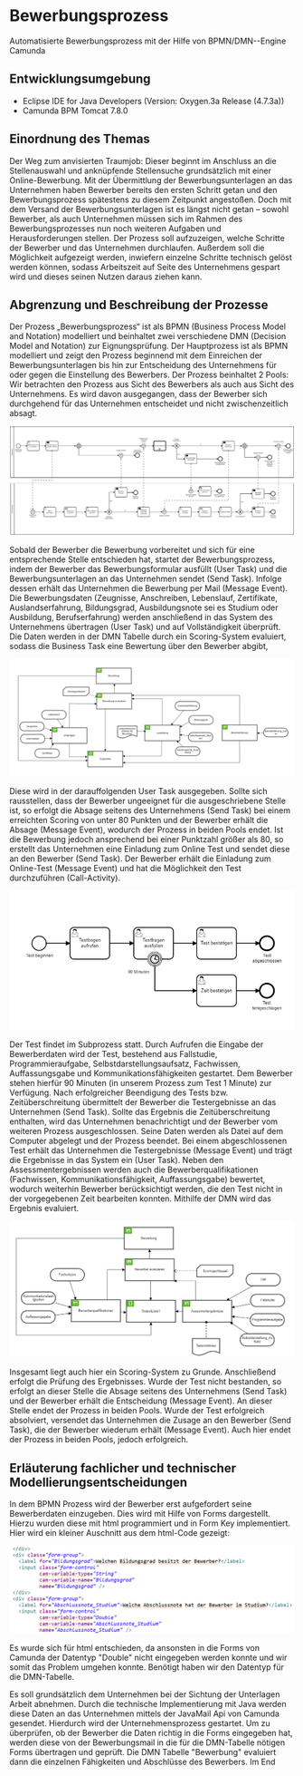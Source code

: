 # Bewerbungsprozess

Automatisierte Bewerbungsprozess mit der Hilfe von BPMN/DMN--Engine Camunda

## Entwicklungsumgebung

- Eclipse IDE for Java Developers (Version: Oxygen.3a Release (4.7.3a))
- Camunda BPM Tomcat 7.8.0

## Einordnung des Themas

Der Weg zum anvisierten Traumjob: Dieser beginnt im Anschluss an die Stellenauswahl und anknüpfende Stellensuche grundsätzlich mit einer Online-Bewerbung. Mit der Übermittlung der Bewerbungsunterlagen an das Unternehmen haben Bewerber bereits den ersten Schritt getan und den Bewerbungsprozess spätestens zu diesem Zeitpunkt angestoßen. Doch mit dem Versand der Bewerbungsunterlagen ist es längst nicht getan – sowohl Bewerber, als auch Unternehmen müssen sich im Rahmen des  Bewerbungsprozesses nun noch weiteren Aufgaben und Herausforderungen stellen. Der Prozess soll aufzuzeigen, welche Schritte der Bewerber und das Unternehmen durchlaufen. Außerdem soll die Möglichkeit aufgezeigt werden, inwiefern einzelne Schritte technisch gelöst werden können, sodass Arbeitszeit auf Seite des Unternehmens gespart wird und dieses seinen Nutzen daraus ziehen kann.

## Abgrenzung und Beschreibung der Prozesse 

Der Prozess „Bewerbungsprozess“ ist als BPMN (Business Process Model and Notation) modelliert und beinhaltet zwei verschiedene DMN (Decision Model and Notation) zur Eignungsprüfung. 
Der Hauptprozess ist als BPMN modelliert und zeigt den Prozess beginnend mit dem Einreichen der Bewerbungsunterlagen bis hin zur Entscheidung des Unternehmens für oder gegen die Einstellung des Bewerbers.
Der Prozess beinhaltet 2 Pools: Wir betrachten den Prozess aus Sicht des Bewerbers als auch aus Sicht des Unternehmens. Es wird davon ausgegangen, dass der Bewerber sich durchgehend für das Unternehmen entscheidet und nicht zwischenzeitlich absagt. 


![Alt text](/Bewerbungsprozess_BPMN.png?raw=true "Bewerbungsprozess_BPMN")


Sobald der Bewerber die Bewerbung vorbereitet und sich für eine entsprechende Stelle entschieden hat, startet der Bewerbungsprozess, indem der Bewerber das Bewerbungsformular ausfüllt (User Task) und die Bewerbungsunterlagen an das Unternehmen sendet (Send Task). Infolge dessen erhält das Unternehmen die Bewerbung per Mail (Message Event). Die Bewerbungsdaten (Zeugnisse, Anschreiben, Lebenslauf, Zertifikate, Auslandserfahrung, Bildungsgrad, Ausbildungsnote sei es Studium oder Ausbildung, Berufserfahrung) werden anschließend in das System des Unternehmens übertragen (User Task) und auf Vollständigkeit überprüft. Die Daten werden in der DMN Tabelle durch ein Scoring-System evaluiert, sodass die Business Task eine Bewertung über den Bewerber abgibt,


![Alt text](/dmnBewerbung.PNG?raw=true "dmnBewerbung")


Diese wird in der darauffolgenden User Task ausgegeben. Sollte sich rausstellen, dass der Bewerber ungeeignet für die ausgeschriebene Stelle ist, so erfolgt die Absage seitens des Unternehmens (Send Task) bei einem erreichten Scoring von unter 80 Punkten und der Bewerber erhält die Absage (Message Event), wodurch der Prozess in beiden Pools endet.
Ist die Bewerbung jedoch ansprechend bei einer Punktzahl größer als 80, so erstellt das Unternehmen eine Einladung zum Online Test und sendet diese an den Bewerber (Send Task). Der Bewerber erhält die Einladung zum Online-Test (Message Event) und hat die Möglichkeit den Test durchzuführen (Call-Activity).


![Alt text](/Teilprozess_BPMN.PNG?raw=true "Teilprozess_BPMN")


Der Test findet im Subprozess statt. 
Durch Aufrufen die Eingabe der Bewerberdaten wird der Test, bestehend aus Fallstudie, Programmieraufgabe, Selbstdarstellungsaufsatz, Fachwissen, Auffassungsgabe und Kommunikationsfähigkeiten gestartet. Dem Bewerber stehen hierfür 90 Minuten (in unserem Prozess zum Test 1 Minute) zur Verfügung. Nach erfolgreicher Beendigung des Tests bzw. Zeitüberschreitung übermittelt der Bewerber die Testergebnisse an das Unternehmen (Send Task). Sollte das Ergebnis die Zeitüberschreitung enthalten, wird das Unternehmen benachrichtigt und der Bewerber vom weiteren Prozess ausgeschlossen. Seine Daten werden als Datei auf dem Computer abgelegt und der Prozess beendet. 
Bei einem abgeschlossenen Test erhält das Unternehmen die Testergebnisse (Message Event) und trägt die Ergebnisse in das System ein (User Task). Neben den Assessmentergebnissen werden auch die Bewerberqualifikationen (Fachwissen, Kommunikationsfähigkeit, Auffassungsgabe)  bewertet, wodurch weiterhin Bewerber berücksichtigt werden, die den Test nicht in der vorgegebenen Zeit bearbeiten konnten. Mithilfe der DMN wird das Ergebnis evaluiert. 


![Alt text](/dmnassesment.PNG?raw=true "dmnassesment")


Insgesamt liegt auch hier ein Scoring-System zu Grunde. 
Anschließend erfolgt die Prüfung des Ergebnisses. Wurde der Test nicht bestanden, so erfolgt an dieser Stelle die Absage seitens des Unternehmens (Send Task) und der Bewerber erhält die Entscheidung (Message Event). An dieser Stelle endet der Prozess in beiden Pools. Wurde der Test erfolgreich absolviert, versendet das Unternehmen die Zusage an den Bewerber (Send Task), die der Bewerber wiederum erhält (Message Event). Auch hier endet der Prozess in beiden Pools, jedoch erfolgreich.



## Erläuterung fachlicher und technischer Modellierungsentscheidungen

In dem BPMN Prozess wird der Bewerber erst aufgefordert seine Bewerberdaten einzugeben. Dies wird mit Hilfe von Forms dargestellt. Hierzu wurden diese mit html programmiert und in Form Key implementiert. Hier wird ein kleiner Auschnitt aus dem html-Code gezeigt: 

![Alt text](/HTML.png?raw=true "HTML")

Es wurde sich für html entschieden, da ansonsten in die Forms von Camunda der Datentyp "Double" nicht eingegeben werden konnte und wir somit das Problem umgehen konnte. Benötigt haben wir den Datentyp für die DMN-Tabelle. 

Es soll grundsätzlich dem Unternehmen bei der Sichtung der Unterlagen Arbeit abnehmen. Durch die technische Implementierung mit Java werden diese Daten an das Unternehmen mittels der JavaMail Api von Camunda gesendet. Hierdurch wird der Unternehmensprozess gestartet. 
Um zu überprüfen, ob der Bewerber die Daten richtig in die Forms eingegeben hat, werden diese von der Bewerbungsmail in die für die DMN-Tabelle nötigen Forms übertragen und geprüft. 
Die DMN Tabelle "Bewerbung" evaluiert dann die einzelnen Fähigkeiten und Abschlüsse des Bewerbers. 
Im End
